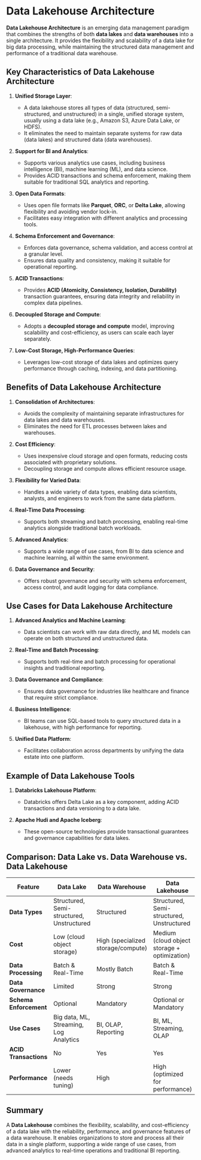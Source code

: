 # Data Lakehouse Architecture

**Data Lakehouse Architecture** is an emerging data management paradigm that combines the strengths of both **data lakes** and **data warehouses** into a single architecture. It provides the flexibility and scalability of a data lake for big data processing, while maintaining the structured data management and performance of a traditional data warehouse.

## Key Characteristics of Data Lakehouse Architecture

1. **Unified Storage Layer**:
   - A data lakehouse stores all types of data (structured, semi-structured, and unstructured) in a single, unified storage system, usually using a data lake (e.g., Amazon S3, Azure Data Lake, or HDFS).
   - It eliminates the need to maintain separate systems for raw data (data lakes) and structured data (data warehouses).

2. **Support for BI and Analytics**:
   - Supports various analytics use cases, including business intelligence (BI), machine learning (ML), and data science.
   - Provides ACID transactions and schema enforcement, making them suitable for traditional SQL analytics and reporting.

3. **Open Data Formats**:
   - Uses open file formats like **Parquet**, **ORC**, or **Delta Lake**, allowing flexibility and avoiding vendor lock-in.
   - Facilitates easy integration with different analytics and processing tools.

4. **Schema Enforcement and Governance**:
   - Enforces data governance, schema validation, and access control at a granular level.
   - Ensures data quality and consistency, making it suitable for operational reporting.

5. **ACID Transactions**:
   - Provides **ACID (Atomicity, Consistency, Isolation, Durability)** transaction guarantees, ensuring data integrity and reliability in complex data pipelines.

6. **Decoupled Storage and Compute**:
   - Adopts a **decoupled storage and compute** model, improving scalability and cost-efficiency, as users can scale each layer separately.

7. **Low-Cost Storage, High-Performance Queries**:
   - Leverages low-cost storage of data lakes and optimizes query performance through caching, indexing, and data partitioning.

## Benefits of Data Lakehouse Architecture

1. **Consolidation of Architectures**:
   - Avoids the complexity of maintaining separate infrastructures for data lakes and data warehouses.
   - Eliminates the need for ETL processes between lakes and warehouses.

2. **Cost Efficiency**:
   - Uses inexpensive cloud storage and open formats, reducing costs associated with proprietary solutions.
   - Decoupling storage and compute allows efficient resource usage.

3. **Flexibility for Varied Data**:
   - Handles a wide variety of data types, enabling data scientists, analysts, and engineers to work from the same data platform.

4. **Real-Time Data Processing**:
   - Supports both streaming and batch processing, enabling real-time analytics alongside traditional batch workloads.

5. **Advanced Analytics**:
   - Supports a wide range of use cases, from BI to data science and machine learning, all within the same environment.

6. **Data Governance and Security**:
   - Offers robust governance and security with schema enforcement, access control, and audit logging for data compliance.

## Use Cases for Data Lakehouse Architecture

1. **Advanced Analytics and Machine Learning**:
   - Data scientists can work with raw data directly, and ML models can operate on both structured and unstructured data.

2. **Real-Time and Batch Processing**:
   - Supports both real-time and batch processing for operational insights and traditional reporting.

3. **Data Governance and Compliance**:
   - Ensures data governance for industries like healthcare and finance that require strict compliance.

4. **Business Intelligence**:
   - BI teams can use SQL-based tools to query structured data in a lakehouse, with high performance for reporting.

5. **Unified Data Platform**:
   - Facilitates collaboration across departments by unifying the data estate into one platform.

## Example of Data Lakehouse Tools

1. **Databricks Lakehouse Platform**:
   - Databricks offers Delta Lake as a key component, adding ACID transactions and data versioning to a data lake.

2. **Apache Hudi and Apache Iceberg**:
   - These open-source technologies provide transactional guarantees and governance capabilities for data lakes.

## Comparison: Data Lake vs. Data Warehouse vs. Data Lakehouse

| Feature                        | **Data Lake**                     | **Data Warehouse**                  | **Data Lakehouse**                    |
|---------------------------------|-----------------------------------|-------------------------------------|----------------------------------------|
| **Data Types**                  | Structured, Semi-structured, Unstructured | Structured                          | Structured, Semi-structured, Unstructured |
| **Cost**                        | Low (cloud object storage)        | High (specialized storage/compute)  | Medium (cloud object storage + optimization) |
| **Data Processing**             | Batch & Real-Time                 | Mostly Batch                        | Batch & Real-Time                      |
| **Data Governance**             | Limited                           | Strong                              | Strong                                 |
| **Schema Enforcement**          | Optional                          | Mandatory                           | Optional or Mandatory                  |
| **Use Cases**                   | Big data, ML, Streaming, Log Analytics | BI, OLAP, Reporting                | BI, ML, Streaming, OLAP                |
| **ACID Transactions**           | No                                | Yes                                 | Yes                                    |
| **Performance**                 | Lower (needs tuning)              | High                                | High (optimized for performance)       |

## Summary

A **Data Lakehouse** combines the flexibility, scalability, and cost-efficiency of a data lake with the reliability, performance, and governance features of a data warehouse. It enables organizations to store and process all their data in a single platform, supporting a wide range of use cases, from advanced analytics to real-time operations and traditional BI reporting.
